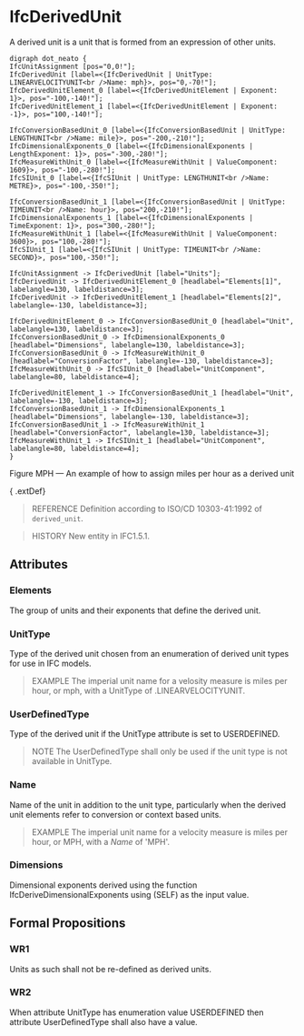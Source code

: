 # IfcDerivedUnit

A derived unit is a unit that is formed from an expression of other units.
<!-- end of short definition -->

```
digraph dot_neato {
IfcUnitAssignment [pos="0,0!"];
IfcDerivedUnit [label=<{IfcDerivedUnit | UnitType: LINEARVELOCITYUNIT<br />Name: mph}>, pos="0,-70!"];
IfcDerivedUnitElement_0 [label=<{IfcDerivedUnitElement | Exponent: 1}>, pos="-100,-140!"];
IfcDerivedUnitElement_1 [label=<{IfcDerivedUnitElement | Exponent: -1}>, pos="100,-140!"];

IfcConversionBasedUnit_0 [label=<{IfcConversionBasedUnit | UnitType: LENGTHUNIT<br />Name: mile}>, pos="-200,-210!"];
IfcDimensionalExponents_0 [label=<{IfcDimensionalExponents | LengthExponent: 1}>, pos="-300,-280!"];
IfcMeasureWithUnit_0 [label=<{IfcMeasureWithUnit | ValueComponent: 1609}>, pos="-100,-280!"];
IfcSIUnit_0 [label=<{IfcSIUnit | UnitType: LENGTHUNIT<br />Name: METRE}>, pos="-100,-350!"];

IfcConversionBasedUnit_1 [label=<{IfcConversionBasedUnit | UnitType: TIMEUNIT<br />Name: hour}>, pos="200,-210!"];
IfcDimensionalExponents_1 [label=<{IfcDimensionalExponents | TimeExponent: 1}>, pos="300,-280!"];
IfcMeasureWithUnit_1 [label=<{IfcMeasureWithUnit | ValueComponent: 3600}>, pos="100,-280!"];
IfcSIUnit_1 [label=<{IfcSIUnit | UnitType: TIMEUNIT<br />Name: SECOND}>, pos="100,-350!"];

IfcUnitAssignment -> IfcDerivedUnit [label="Units"];
IfcDerivedUnit -> IfcDerivedUnitElement_0 [headlabel="Elements[1]", labelangle=130, labeldistance=3];
IfcDerivedUnit -> IfcDerivedUnitElement_1 [headlabel="Elements[2]", labelangle=-130, labeldistance=3];

IfcDerivedUnitElement_0 -> IfcConversionBasedUnit_0 [headlabel="Unit", labelangle=130, labeldistance=3];
IfcConversionBasedUnit_0 -> IfcDimensionalExponents_0 [headlabel="Dimensions", labelangle=130, labeldistance=3];
IfcConversionBasedUnit_0 -> IfcMeasureWithUnit_0 [headlabel="ConversionFactor", labelangle=-130, labeldistance=3];
IfcMeasureWithUnit_0 -> IfcSIUnit_0 [headlabel="UnitComponent", labelangle=80, labeldistance=4];

IfcDerivedUnitElement_1 -> IfcConversionBasedUnit_1 [headlabel="Unit", labelangle=-130, labeldistance=3];
IfcConversionBasedUnit_1 -> IfcDimensionalExponents_1 [headlabel="Dimensions", labelangle=-130, labeldistance=3];
IfcConversionBasedUnit_1 -> IfcMeasureWithUnit_1 [headlabel="ConversionFactor", labelangle=130, labeldistance=3];
IfcMeasureWithUnit_1 -> IfcSIUnit_1 [headlabel="UnitComponent", labelangle=80, labeldistance=4];
}
```

Figure MPH — An example of how to assign miles per hour as a derived unit

{ .extDef}
> REFERENCE Definition according to ISO/CD 10303-41:1992 of `derived_unit`.

> HISTORY New entity in IFC1.5.1.

## Attributes

### Elements
The group of units and their exponents that define the derived unit.

### UnitType
Type of the derived unit chosen from an enumeration of derived unit types for use in IFC models.

> EXAMPLE The imperial unit name for a velosity measure is miles per hour, or mph, with a UnitType of .LINEARVELOCITYUNIT.

### UserDefinedType
Type of the derived unit if the UnitType attribute is set to USERDEFINED.

> NOTE The UserDefinedType shall only be used if the unit type is not available in UnitType.

### Name
Name of the unit in addition to the unit type, particularly when the derived unit elements refer to conversion or context based units.

> EXAMPLE The imperial unit name for a velocity measure is miles per hour, or MPH, with a _Name_ of 'MPH'.

### Dimensions
Dimensional exponents derived using the function IfcDeriveDimensionalExponents using (SELF) as the input value.

## Formal Propositions

### WR1
Units as such shall not be re-defined as derived units.

### WR2
When attribute UnitType has enumeration value USERDEFINED
then attribute UserDefinedType shall also have a value.
